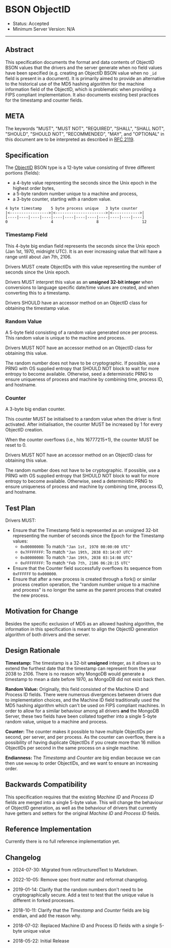 # BSON ObjectID

- Status: Accepted
- Minimum Server Version: N/A

______________________________________________________________________

## Abstract

This specification documents the format and data contents of ObjectID BSON values that the drivers and the server
generate when no field values have been specified (e.g. creating an ObjectID BSON value when no `_id` field is present
in a document). It is primarily aimed to provide an alternative to the historical use of the MD5 hashing algorithm for
the machine information field of the ObjectID, which is problematic when providing a FIPS compliant implementation. It
also documents existing best practices for the timestamp and counter fields.

## META

The keywords "MUST", "MUST NOT", "REQUIRED", "SHALL", "SHALL NOT", "SHOULD", "SHOULD NOT", "RECOMMENDED", "MAY", and
"OPTIONAL" in this document are to be interpreted as described in [RFC 2119](https://www.ietf.org/rfc/rfc2119.txt).

## Specification

The [ObjectID](https://www.mongodb.com/docs/manual/reference/method/ObjectId/) BSON type is a 12-byte value consisting
of three different portions (fields):

- a 4-byte value representing the seconds since the Unix epoch in the highest order bytes,
- a 5-byte random number unique to a machine and process,
- a 3-byte counter, starting with a random value.

```
4 byte timestamp    5 byte process unique   3 byte counter
|<----------------->|<---------------------->|<------------>|
[----|----|----|----|----|----|----|----|----|----|----|----]
0                   4                   8                   12
```

### Timestamp Field

This 4-byte big endian field represents the seconds since the Unix epoch (Jan 1st, 1970, midnight UTC). It is an ever
increasing value that will have a range until about Jan 7th, 2106.

Drivers MUST create ObjectIDs with this value representing the number of seconds since the Unix epoch.

Drivers MUST interpret this value as an **unsigned 32-bit integer** when conversions to language specific date/time
values are created, and when converting this to a timestamp.

Drivers SHOULD have an accessor method on an ObjectID class for obtaining the timestamp value.

### Random Value

A 5-byte field consisting of a random value generated once per process. This random value is unique to the machine and
process.

Drivers MUST NOT have an accessor method on an ObjectID class for obtaining this value.

The random number does not have to be cryptographic. If possible, use a PRNG with OS supplied entropy that SHOULD NOT
block to wait for more entropy to become available. Otherwise, seed a deterministic PRNG to ensure uniqueness of process
and machine by combining time, process ID, and hostname.

### Counter

A 3-byte big endian counter.

This counter MUST be initialised to a random value when the driver is first activated. After initialisation, the counter
MUST be increased by 1 for every ObjectID creation.

When the counter overflows (i.e., hits 16777215+1), the counter MUST be reset to 0.

Drivers MUST NOT have an accessor method on an ObjectID class for obtaining this value.

The random number does not have to be cryptographic. If possible, use a PRNG with OS supplied entropy that SHOULD NOT
block to wait for more entropy to become available. Otherwise, seed a deterministic PRNG to ensure uniqueness of process
and machine by combining time, process ID, and hostname.

## Test Plan

Drivers MUST:

- Ensure that the Timestamp field is represented as an unsigned 32-bit representing the number of seconds since the
    Epoch for the Timestamp values:
    - `0x00000000`: To match `"Jan 1st, 1970 00:00:00 UTC"`
    - `0x7FFFFFFF`: To match `"Jan 19th, 2038 03:14:07 UTC"`
    - `0x80000000`: To match `"Jan 19th, 2038 03:14:08 UTC"`
    - `0xFFFFFFFF`: To match `"Feb 7th, 2106 06:28:15 UTC"`
- Ensure that the Counter field successfully overflows its sequence from `0xFFFFFF` to `0x000000`.
- Ensure that after a new process is created through a fork() or similar process creation operation, the "random number
    unique to a machine and process" is no longer the same as the parent process that created the new process.

## Motivation for Change

Besides the specific exclusion of MD5 as an allowed hashing algorithm, the information in this specification is meant to
align the ObjectID generation algorithm of both drivers and the server.

## Design Rationale

**Timestamp:** The timestamp is a 32-bit **unsigned** integer, as it allows us to extend the furthest date that the
timestamp can represent from the year 2038 to 2106. There is no reason why MongoDB would generate a timestamp to mean a
date before 1970, as MongoDB did not exist back then.

**Random Value:** Originally, this field consisted of the Machine ID and Process ID fields. There were numerous
divergences between drivers due to implementation choices, and the Machine ID field traditionally used the MD5 hashing
algorithm which can't be used on FIPS compliant machines. In order to allow for a similar behaviour among all drivers
**and** the MongoDB Server, these two fields have been collated together into a single 5-byte random value, unique to a
machine and process.

**Counter:** The counter makes it possible to have multiple ObjectIDs per second, per server, and per process. As the
counter can overflow, there is a possibility of having duplicate ObjectIDs if you create more than 16 million ObjectIDs
per second in the same process on a single machine.

**Endianness:** The *Timestamp* and *Counter* are big endian because we can then use `memcmp` to order ObjectIDs, and we
want to ensure an increasing order.

## Backwards Compatibility

This specification requires that the existing *Machine ID* and *Process ID* fields are merged into a single 5-byte
value. This will change the behaviour of ObjectID generation, as well as the behaviour of drivers that currently have
getters and setters for the original *Machine ID* and *Process ID* fields.

## Reference Implementation

Currently there is no full reference implementation yet.

## Changelog

- 2024-07-30: Migrated from reStructuredText to Markdown.

- 2022-10-05: Remove spec front matter and reformat changelog.

- 2019-01-14: Clarify that the random numbers don't need to be cryptographically secure. Add a test to test that the
    unique value is different in forked processes.

- 2018-10-11: Clarify that the *Timestamp* and *Counter* fields are big endian, and add the reason why.

- 2018-07-02: Replaced Machine ID and Process ID fields with a single 5-byte unique value

- 2018-05-22: Initial Release
